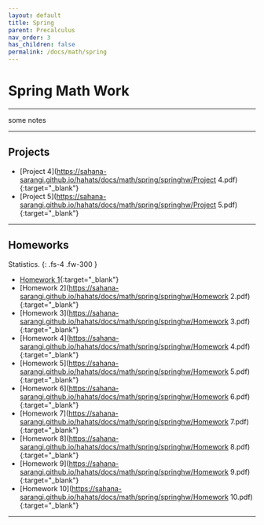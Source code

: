 ```yaml
---
layout: default
title: Spring
parent: Precalculus
nav_order: 3
has_children: false
permalink: /docs/math/spring
---
```


# Spring Math Work

---

some notes

---

## Projects

- [Project 4](https://sahana-sarangi.github.io/hahats/docs/math/spring/springhw/Project 4.pdf){:target="_blank"}
- [Project 5](https://sahana-sarangi.github.io/hahats/docs/math/spring/springhw/Project 5.pdf){:target="_blank"}

---

## Homeworks

Statistics.
{: .fs-4 .fw-300 }

- [Homework 1](https://sahana-sarangi.github.io/hahats/docs/math/spring/springhw/Homework1.pdf){:target="_blank"}
- [Homework 2](https://sahana-sarangi.github.io/hahats/docs/math/spring/springhw/Homework 2.pdf){:target="_blank"}
- [Homework 3](https://sahana-sarangi.github.io/hahats/docs/math/spring/springhw/Homework 3.pdf){:target="_blank"}
- [Homework 4](https://sahana-sarangi.github.io/hahats/docs/math/spring/springhw/Homework 4.pdf){:target="_blank"}
- [Homework 5](https://sahana-sarangi.github.io/hahats/docs/math/spring/springhw/Homework 5.pdf){:target="_blank"}
- [Homework 6](https://sahana-sarangi.github.io/hahats/docs/math/spring/springhw/Homework 6.pdf){:target="_blank"}
- [Homework 7](https://sahana-sarangi.github.io/hahats/docs/math/spring/springhw/Homework 7.pdf){:target="_blank"}
- [Homework 8](https://sahana-sarangi.github.io/hahats/docs/math/spring/springhw/Homework 8.pdf){:target="_blank"}
- [Homework 9](https://sahana-sarangi.github.io/hahats/docs/math/spring/springhw/Homework 9.pdf){:target="_blank"}
- [Homework 10](https://sahana-sarangi.github.io/hahats/docs/math/spring/springhw/Homework 10.pdf){:target="_blank"}

---
